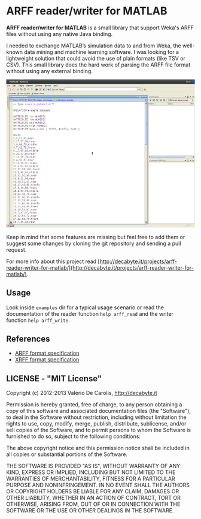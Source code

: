 ARFF reader/writer for MATLAB
=============================

__ARFF reader/writer for MATLAB__ is a small library that support 
Weka's ARFF files without using any native Java binding.

I needed to exchange MATLAB’s simulation data to and from Weka, 
the well-known data mining and machine learning software. 
I was looking for a lightweight solution that could avoid 
the use of plain formats (like TSV or CSV). This small library 
does the hard work of parsing the ARFF file format without using 
any external binding.

![screen_arff](examples/screen_arff.png)

Keep in mind that some features are missing but feel free to add them
or suggest some changes by cloning the git repository and sending a pull request.

For more info about this project read [http://decabyte.it/projects/arff-reader-writer-for-matlab/](http://decabyte.it/projects/arff-reader-writer-for-matlab/).

## Usage

Look inside `examples` dir for a typical usage scenario or read
the documentation of the reader function `help arff_read` and 
the writer function `help arff_write`.

## References

* [ARFF format specification](http://weka.wikispaces.com/ARFF)
* [XRFF format specification](http://weka.wikispaces.com/XRFF)

## LICENSE - "MIT License"

Copyright (c) 2012-2013 Valerio De Carolis, http://decabyte.it

Permission is hereby granted, free of charge, to any person
obtaining a copy of this software and associated documentation
files (the "Software"), to deal in the Software without
restriction, including without limitation the rights to use,
copy, modify, merge, publish, distribute, sublicense, and/or sell
copies of the Software, and to permit persons to whom the
Software is furnished to do so, subject to the following
conditions:

The above copyright notice and this permission notice shall be
included in all copies or substantial portions of the Software.

THE SOFTWARE IS PROVIDED "AS IS", WITHOUT WARRANTY OF ANY KIND,
EXPRESS OR IMPLIED, INCLUDING BUT NOT LIMITED TO THE WARRANTIES
OF MERCHANTABILITY, FITNESS FOR A PARTICULAR PURPOSE AND
NONINFRINGEMENT. IN NO EVENT SHALL THE AUTHORS OR COPYRIGHT
HOLDERS BE LIABLE FOR ANY CLAIM, DAMAGES OR OTHER LIABILITY,
WHETHER IN AN ACTION OF CONTRACT, TORT OR OTHERWISE, ARISING
FROM, OUT OF OR IN CONNECTION WITH THE SOFTWARE OR THE USE OR
OTHER DEALINGS IN THE SOFTWARE.
